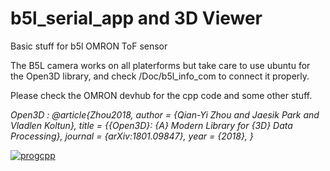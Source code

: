 # b5l_serial_app and 3D Viewer
Basic stuff for b5l OMRON ToF sensor

The B5L camera works on all platerforms but take care to use ubuntu for the Open3D library, and check /Doc/b5l_info_com to connect it properly.

Please check the OMRON devhub for the cpp code and some other stuff.

*Open3D : 
@article{Zhou2018,
    author    = {Qian-Yi Zhou and Jaesik Park and Vladlen Koltun},
    title     = {{Open3D}: {A} Modern Library for {3D} Data Processing},
    journal   = {arXiv:1801.09847},
    year      = {2018},
}*

<a href="https://ibb.co/y6YPX6Z"><img src="https://i.ibb.co/0CF2cC6/progcpp.png" alt="progcpp" border="0"></a>
